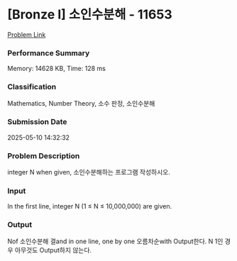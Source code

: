 <!-- Official English translation (US) — human-reviewed -->
<!-- Original: README.md -->
<!-- Translation generated: 2025-10-26 16:46:49 UTC -->

# [Bronze I] 소인수분해 - 11653 

[Problem Link](https://www.acmicpc.net/problem/11653) 

### Performance Summary

Memory: 14628 KB, Time: 128 ms

### Classification

Mathematics, Number Theory, 소수 판정, 소인수분해

### Submission Date

2025-05-10 14:32:32

### Problem Description

<p>integer N when given, 소인수분해하는 프로그램 작성하시오.</p>

### Input 

 <p>In the first line, integer N (1 ≤ N ≤ 10,000,000) are given.</p>

### Output 

 <p>Nof 소인수분해 결and in one line, one by one 오름차순with Output한다. N 1인 경우 아무것도 Output하지 않는다.</p>

